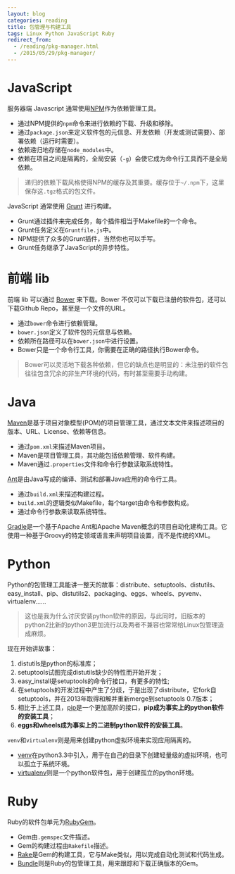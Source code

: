 ```yaml
---
layout: blog 
categories: reading
title: 包管理与构建工具
tags: Linux Python JavaScript Ruby
redirect_from:
  - /reading/pkg-manager.html
  - /2015/05/29/pkg-manager/
---
```


# JavaScript

服务器端 Javascript 通常使用[NPM](http://npmjs.org/)作为依赖管理工具。

* 通过NPM提供的`npm`命令来进行依赖的下载、升级和移除。
* 通过`package.json`来定义软件包的元信息、开发依赖（开发或测试需要）、部署依赖（运行时需要）。
* 依赖递归地存储在`node_modules`中。
* 依赖在项目之间是隔离的，全局安装（`-g`）会使它成为命令行工具而不是全局依赖。
> 递归的依赖下载风格使得NPM的缓存及其重要。缓存位于`~/.npm`下，这里保存这`.tgz`格式的包文件。

JavaScript 通常使用 [Grunt](http://gruntjs.com/) 进行构建。

* Grunt通过插件来完成任务，每个插件相当于Makefile的一个命令。
* Grunt任务定义在`Gruntfile.js`中。
* NPM提供了众多的Grunt插件，当然你也可以手写。
* Grunt任务继承了JavaScript的异步特性。

# 前端 lib

前端 lib 可以通过 [Bower](http://bower.io/) 来下载。Bower 不仅可以下载已注册的软件包，还可以下载Github Repo，甚至是一个文件的URL。

* 通过`bower`命令进行依赖管理。
* `bower.json`定义了软件包的元信息与依赖。
* 依赖所在路径可以在`bower.json`中进行设置。
* Bower只是一个命令行工具，你需要在正确的路径执行Bower命令。

> Bower可以灵活地下载各种依赖，但它的缺点也是明显的：未注册的软件包往往包含冗余的非生产环境的代码，有时甚至需要手动构建。

<!--more-->

# Java

[Maven](https://maven.apache.org/)是基于项目对象模型(POM)的项目管理工具，通过文本文件来描述项目的版本、URL、License、依赖等信息。

* 通过`pom.xml`来描述Maven项目。
* Maven是项目管理工具，其功能包括依赖管理、软件构建。
* Maven通过`.properties`文件和命令行参数读取系统特性。

[Ant](http://ant.apache.org/)是由Java写成的编译、测试和部署Java应用的命令行工具。

* 通过`build.xml`来描述构建过程。
* `build.xml`的逻辑类似Makefile，每个target由命令和参数构成。
* 通过命令行参数来读取系统特性。

[Gradle](https://zh.wikipedia.org/wiki/Gradle)是一个基于Apache Ant和Apache Maven概念的项目自动化建构工具。它使用一种基于Groovy的特定领域语言来声明项目设置，而不是传统的XML。

# Python

Python的包管理工具能讲一整天的故事：distribute、setuptools、distutils、easy_install、pip、distutils2、packaging、eggs、wheels、pyvenv、virtualenv……

> 这也是我为什么讨厌安装python软件的原因，与此同时，旧版本的python2比新的python3更加流行以及两者不兼容也常常给Linux包管理造成麻烦。

现在开始讲故事：

1. distutils是python的标准库；
2. setuptools试图完成distutils缺少的特性而开始开发；
3. easy_install是setuptools的命令行接口，有更多的特性;
4. 在setuptools的开发过程中产生了分歧，于是出现了distribute，它fork自setuptools，并在2013年取得和解并重新merge到setuptools 0.7版本；
5. 相比于上述工具，[pip](http://pypi.python.org/pypi/pip)是一个更加高阶的接口，**pip成为事实上的python软件的安装工具**；
6. **eggs和wheels成为事实上的二进制python软件的安装工具**。

`venv`和`virtualenv`则是用来创建python虚拟环境来实现应用隔离的。

* [venv](https://docs.python.org/3/library/venv.html)在python3.3中引入，用于在自己的目录下创建轻量级的虚拟环境，也可以孤立于系统环境。
* [virtualenv](http://virtualenv.readthedocs.org)则是一个python软件包，用于创建孤立的python环境。

# Ruby

Ruby的软件包单元为[RubyGem](https://rubygems.org/)。

* Gem由`.gemspec`文件描述。
* Gem的构建过程由`Rakefile`描述。
* [Rake](https://rubygems.org/gems/rake)是Gem的构建工具，它与Make类似，用以完成自动化测试和代码生成。
* [Bundle](http://bundler.io/)则是Ruby的包管理工具，用来跟踪和下载正确版本的Gem。


